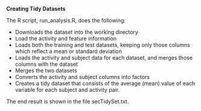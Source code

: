 **Creating Tidy Datasets**

The R script, run_analysis.R, does the following:
    
* Downloads the dataset into the working directory
* Load the activity and feature information
* Loads both the training and test datasets, keeping only those columns which reflect a mean or standard deviation
* Loads the activity and subject data for each dataset, and merges those columns with the dataset
* Merges the two datasets
* Converts the activity and subject columns into factors
* Creates a tidy dataset that consists of the average (mean) value of each variable for each subject and activity pair.

The end result is shown in the file secTidySet.txt.
